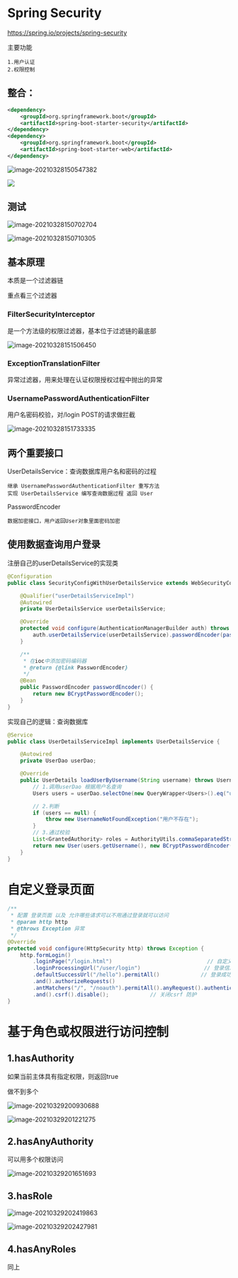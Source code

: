 # Spring Security

https://spring.io/projects/spring-security

主要功能

~~~
1.用户认证
2.权限控制
~~~





## 整合：

```xml
<dependency>
    <groupId>org.springframework.boot</groupId>
    <artifactId>spring-boot-starter-security</artifactId>
</dependency>
<dependency>
    <groupId>org.springframework.boot</groupId>
    <artifactId>spring-boot-starter-web</artifactId>
</dependency>
```

![image-20210328150547382](https://gitee.com/likeloveC/picture_bed/raw/master/img/8.26/20210328150554.png)

![](https://gitee.com/likeloveC/picture_bed/raw/master/img/8.26/20210328150600.png)





## 测试

![image-20210328150702704](https://gitee.com/likeloveC/picture_bed/raw/master/img/8.26/20210328150702.png)

![image-20210328150710305](https://gitee.com/likeloveC/picture_bed/raw/master/img/8.26/20210328150710.png)





## 基本原理

本质是一个过滤器链

重点看三个过滤器

### FilterSecurityInterceptor

是一个方法级的权限过滤器，基本位于过滤链的最底部



![image-20210328151506450](https://gitee.com/likeloveC/picture_bed/raw/master/img/8.26/20210328151506.png)





### ExceptionTranslationFilter

异常过滤器，用来处理在认证权限授权过程中抛出的异常







### UsernamePasswordAuthenticationFilter

用户名密码校验，对/login POST的请求做拦截

![image-20210328151733335](https://gitee.com/likeloveC/picture_bed/raw/master/img/8.26/20210328151733.png)







## 两个重要接口

UserDetailsService：查询数据库用户名和密码的过程

~~~
继承 UsernamePasswordAuthenticationFilter 重写方法
实现 UserDetailsService 编写查询数据过程 返回 User 
~~~



PasswordEncoder

~~~
数据加密接口，用户返回User对象里面密码加密
~~~







## 使用数据查询用户登录

注册自己的userDetailsService的实现类

```java
@Configuration
public class SecurityConfigWithUserDetailsService extends WebSecurityConfigurerAdapter {

    @Qualifier("userDetailsServiceImpl")
    @Autowired
    private UserDetailsService userDetailsService;

    @Override
    protected void configure(AuthenticationManagerBuilder auth) throws Exception {
        auth.userDetailsService(userDetailsService).passwordEncoder(passwordEncoder());
    }

    /**
     * 在ioc中添加密码编码器
     * @return {@link PasswordEncoder}
     */
    @Bean
    public PasswordEncoder passwordEncoder() {
        return new BCryptPasswordEncoder();
    }
}
```



实现自己的逻辑：查询数据库

~~~java
@Service
public class UserDetailsServiceImpl implements UserDetailsService {

    @Autowired
    private UserDao userDao;

    @Override
    public UserDetails loadUserByUsername(String username) throws UsernameNotFoundException {
        // 1.调用userDao 根据用户名查询
        Users users = userDao.selectOne(new QueryWrapper<Users>().eq("username", username));

        // 2.判断
        if (users == null) {
            throw new UsernameNotFoundException("用户不存在");
        }
        // 3.通过校验
        List<GrantedAuthority> roles = AuthorityUtils.commaSeparatedStringToAuthorityList("role");
        return new User(users.getUsername(), new BCryptPasswordEncoder().encode(users.getPassword()), roles);
    }
}
~~~





# 自定义登录页面

```java
/**
 * 配置 登录页面 以及 允许哪些请求可以不用通过登录就可以访问
 * @param http http
 * @throws Exception 异常
 */
@Override
protected void configure(HttpSecurity http) throws Exception {
    http.formLogin()
        .loginPage("/login.html")                              // 自定义登录的页面
        .loginProcessingUrl("/user/login")                    // 登录信息提交到哪个controller 具体逻辑不用管
        .defaultSuccessUrl("/hello").permitAll()             // 登录成功只有，跳转路径
        .and().authorizeRequests()
        .antMatchers("/", "/noauth").permitAll().anyRequest().authenticated()  // 访问这些路径不需要认证
        .and().csrf().disable();             // 关闭csrf 防护
}
```





# 基于角色或权限进行访问控制

## 	1.hasAuthority

如果当前主体具有指定权限，则返回true

做不到多个

![image-20210329200930688](https://gitee.com/likeloveC/picture_bed/raw/master/img/8.26/20210329200930.png)

![image-20210329201221275](https://gitee.com/likeloveC/picture_bed/raw/master/img/8.26/20210329201221.png)



## 2.hasAnyAuthority

可以用多个权限访问

![image-20210329201651693](https://gitee.com/likeloveC/picture_bed/raw/master/img/8.26/20210329201651.png)





## 3.hasRole

![image-20210329202419863](https://gitee.com/likeloveC/picture_bed/raw/master/img/8.26/20210329202420.png)

![image-20210329202427981](https://gitee.com/likeloveC/picture_bed/raw/master/img/8.26/20210329202428.png)



## 4.hasAnyRoles

同上
